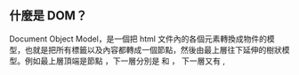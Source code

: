 ## 什麼是 DOM？
Document Object Model，是一個把 html 文件內的各個元素轉換成物件的模型，也就是把所有標籤以及內容都轉成一個節點，然後由最上層往下延伸的樹狀模型。例如最上層頂端是節點 <html>，下一層分別是 <head> 和 <body>，<head> 下一層又有 <meta>, <title> 跟 <link>，而 <title> 底下又會有文字，<body> 也可以這樣一層層拆下去。
因為有許多不同的瀏覽器可以使用，如果沒有一個統一規則讓瀏覽器去編譯我們寫的網頁程式的話就會很麻煩，DOM 就是其中一種規則，方便我們利用 JavaScript 去改變 html 裡的內容，進而對網頁畫面做出改變。


## 事件傳遞機制的順序是什麼；什麼是冒泡，什麼又是捕獲？
事件傳遞機制就是事件在 DOM 裡面傳遞的順序，可以分為三個階段順序分別為：捕獲、目標和冒泡。

捕獲：
是指 DOM 事件從最上層 window 開始往下一層層的跑直到抓到目標為止，此過程就就捕獲。
目標：
找到目標本身時，就是所謂的目標階段。
冒泡：
找到目標後，沿路返回到最上層就是冒泡。

例如今天的 html 長這樣：
```
<div class="all">
      <div class="outter">
        <div class="inner">
          <button class="core">
            click me
          </button>
        </div>
      </div>
    </div>
```

如果監聽 ".core" 捕獲的話，那麼就會從 outert 往下傳到 inner 最後傳到 core；如果監聽 ".core" 冒泡的話，就會變成從 core 往上傳到 inne 最後到 outter。


## 什麼是 event delegation，為什麼我們需要它？
事件委派就是一種把原本綁在多個節點上的監聽，利用事件傳遞冒泡的特性統一綁在那些節點的上層節點上，這樣就可以避免無限的增加監聽跟重複類似的步驟，不但防止程式變得太複雜也上後續處理更有效率。
舉例來說，如果我做了一個通訊錄並且想要讓通訊錄可以隨心所欲地添加和刪除連絡人，當我想刪除連絡人的時候就必須要在刪除鈕上加上 click 的監聽，但問題是如果直接在刪除鈕上加上監聽那麼後續新增的連絡人的刪除鈕就會沒有監聽到，因為我加的監聽只有監聽到原本的刪除鈕，雖然也可以一一為新增的連絡人刪除鈕加上監聽，但如果增加了 100 個連絡人就會需要重複這個動作 100 次，不但很沒效率，程式還會變得很複雜，負荷也會變大。

而按照事件傳遞的特性，當事件冒泡後他就會一層層的往上傳遞直到最上層，也就是說只要我把監聽掛在想監聽的節點的某個上層的話，他冒泡時就也可以一起監聽到，這樣的話不管我下面增加了多少新的連絡人都還是只要掛一個監聽就足夠了。
所以理想的方式是在刪除鈕的某個上層節點，例如連絡表單，加上 click 監聽，然後判斷我點擊的是不是刪除鈕就可以了。


## event.preventDefault() 跟 event.stopPropagation() 差在哪裡，可以舉個範例嗎？
stopPropagation() 會阻止事件繼續往下或往上傳遞。而 preventDefault() 則是取消事件執行原本要執行的動作，例如原本要提交的東西就不會提交，原本要變色的東西竟不會變色，也就是說連開始執行都沒有， stopPropagation() 有開始執行，只是到一個階段就被停止了。

例如說我監聽 ".core"，設定點擊 core button 就會 alert "click!" 的話，加入 
event.preventDefault() 不管多用力點都不會有 alert。
同樣監聽 ".core"，如果我設定點擊任一 button 就會印出他的 class 的話，那麼原始情況下點擊 core 會顯示 core -> inner -> outter，但加入 event.stopPropagation() 就會只顯示 core，因為再繼續往上傳遞的動作就被阻止了。
